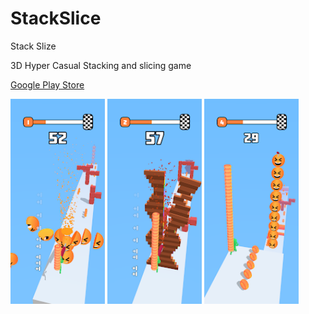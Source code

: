 # StackSlice
Stack Slize






3D Hyper Casual Stacking and slicing game

[Google Play Store](https://play.google.com/store/apps/details?id=com.klazapp.StackSlice)


<p float="left">

<img src="Screenshots/unnamed-2.png" width=30% height=30%>
<img src="Screenshots/unnamed-3.png" width=30% height=30%>
<img src="Screenshots/unnamed.png" width=30% height=30%>

</p>

